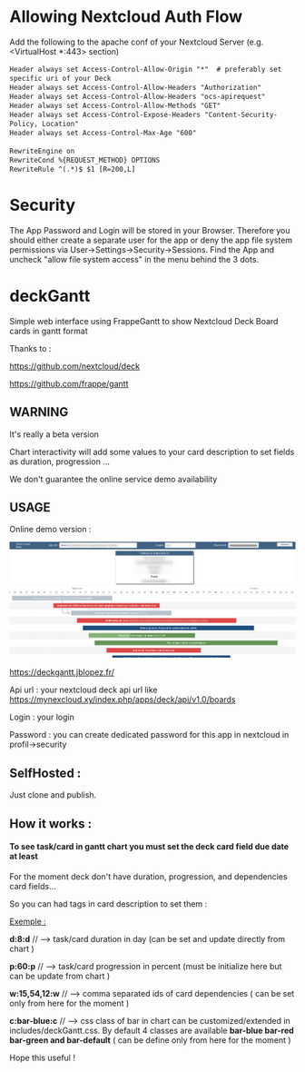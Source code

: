 # Allowing Nextcloud Auth Flow

Add the following to the apache conf of your Nextcloud Server (e.g. <VirtualHost \*:443> section)

```
Header always set Access-Control-Allow-Origin "*"  # preferably set specific uri of your Deck
Header always set Access-Control-Allow-Headers "Authorization"
Header always set Access-Control-Allow-Headers "ocs-apirequest"
Header always set Access-Control-Allow-Methods "GET"
Header always set Access-Control-Expose-Headers "Content-Security-Policy, Location"
Header always set Access-Control-Max-Age "600"

RewriteEngine on
RewriteCond %{REQUEST_METHOD} OPTIONS
RewriteRule ^(.*)$ $1 [R=200,L]
```

# Security 

The App Password and Login will be stored in your Browser. Therefore you should either create a separate user for the app or deny the app file system permissions via User->Settings->Security->Sessions. Find the App and uncheck "allow file system access" in the menu behind the 3 dots.


# deckGantt

Simple web interface using FrappeGantt to show Nextcloud Deck Board cards in gantt format

Thanks to :

https://github.com/nextcloud/deck

https://github.com/frappe/gantt

## WARNING

It's really a beta version

Chart interactivity will add some values to your card description to set fields as duration, progression ...

We don't guarantee the online service demo availability

## USAGE

Online demo version :

![image-20200419110951335](./capture.png)

https://deckgantt.jblopez.fr/

Api url : your nextcloud deck api url like https://mynexcloud.xy/index.php/apps/deck/api/v1.0/boards

Login : your login

Password : you can create dedicated password for this app in nextcloud in profil->security

## SelfHosted :

Just clone and publish.

## How it works :

#### **To see task/card in gantt chart you must set the deck card field due date at least**

For the moment deck don't have duration, progression, and dependencies card fields...

So you can had tags in card description to set them :

<u>Exemple :</u>

**d:8:d** // --> task/card duration in day (can be set and update directly from chart )

**p:60:p** // --> task/card progression in percent (must be initialize here but can be update from chart )

**w:15,54,12:w** // --> comma separated ids of card dependencies ( can be set only from here for the moment )

**c:bar-blue:c** // --> css class of bar in chart can be customized/extended in includes/deckGantt.css. By default 4 classes are available **bar-blue bar-red bar-green and bar-default** ( can be define only from here for the moment )

Hope this useful !
